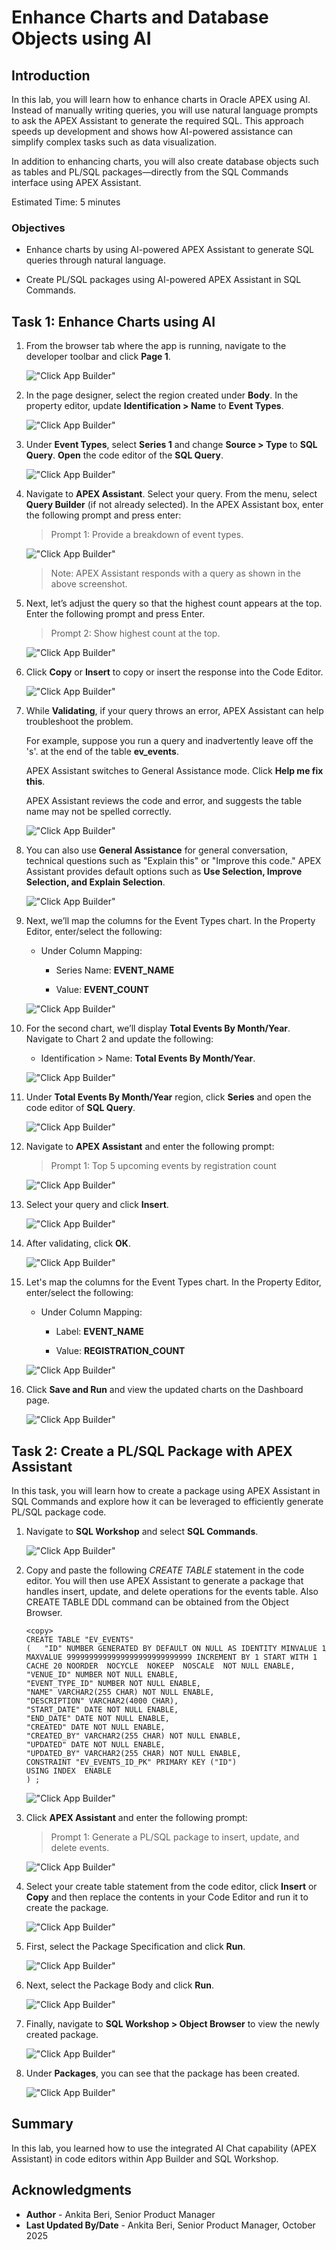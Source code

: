 # Enhance Charts and Database Objects using AI

## Introduction

In this lab, you will learn how to enhance charts in Oracle APEX using AI. Instead of manually writing queries, you will use natural language prompts to ask the APEX Assistant to generate the required SQL. This approach speeds up development and shows how AI-powered assistance can simplify complex tasks such as data visualization.

In addition to enhancing charts, you will also create database objects such as tables and PL/SQL packages—directly from the SQL Commands interface using APEX Assistant.

Estimated Time: 5 minutes

### Objectives

- Enhance charts by using AI-powered APEX Assistant to generate SQL queries through natural language.

- Create PL/SQL packages using AI-powered APEX Assistant in SQL Commands.

## Task 1: Enhance Charts using AI

1. From the browser tab where the app is running, navigate to the developer toolbar and click **Page 1**.

    !["Click App Builder"](images/event-dashboard.png "")

2. In the page designer, select the region created under **Body**. In the property editor, update **Identification > Name** to **Event Types**.

    !["Click App Builder"](images/event-types.png "")

3. Under **Event Types**, select **Series 1** and change **Source > Type** to **SQL Query**. **Open** the code editor of the **SQL Query**.

    !["Click App Builder"](images/series-sql-query.png "")

4. Navigate to **APEX Assistant**. Select your query. From the menu, select **Query Builder** (if not already selected). In the APEX Assistant box, enter the following prompt and press enter:

    >Prompt 1:
    >Provide a breakdown of event types.

    !["Click App Builder"](images/code-chart.png "")

    >Note: APEX Assistant responds with a query as shown in the above screenshot.

5. Next, let’s adjust the query so that the highest count appears at the top. Enter the following prompt and press Enter.

    >Prompt 2:
    >Show highest count at the top.

    !["Click App Builder"](images/code-chart1.png "")

6. Click **Copy** or **Insert** to copy or insert the response into the Code Editor.

    !["Click App Builder"](images/promt2.png "")

7. While **Validating**, if your query throws an error, APEX Assistant can help troubleshoot the problem.

    For example, suppose you run a query and inadvertently leave off the 's'. at the end of the table **ev_events**.

    APEX Assistant switches to General Assistance mode. Click **Help me fix this**.

    APEX Assistant reviews the code and error, and suggests the table name may not be spelled correctly.

    !["Click App Builder"](images/fix-this.png "")

8. You can also use **General Assistance** for general conversation, technical questions such as "Explain this" or "Improve this code."  APEX Assistant provides default options such as **Use Selection, Improve Selection, and Explain Selection**.

    !["Click App Builder"](images/selections.png "")

9. Next, we’ll map the columns for the Event Types chart. In the Property Editor, enter/select the following:

    - Under Column Mapping:

        - Series Name: **EVENT_NAME**

        - Value: **EVENT_COUNT**

    !["Click App Builder"](images/column-mapping-chart1.png "")

10. For the second chart, we’ll display **Total Events By Month/Year**. Navigate to Chart 2 and update the following:

    - Identification > Name: **Total Events By Month/Year**.

    !["Click App Builder"](images/chart2.png "")

11. Under **Total Events By Month/Year** region, click **Series** and open the code editor of **SQL Query**.

    !["Click App Builder"](images/chart2-code.png "")

12. Navigate to **APEX Assistant** and enter the following prompt:

    >Prompt 1:
    >Top 5 upcoming events by registration count

    !["Click App Builder"](images/chart2-code-prompt.png "")

13. Select your query and click **Insert**.

    !["Click App Builder"](images/insert-code2.png "")

14. After validating, click **OK**.

    !["Click App Builder"](images/click-ok.png "")

15. Let's map the columns for the Event Types chart. In the Property Editor, enter/select the following:

    - Under Column Mapping:

        - Label: **EVENT_NAME**

        - Value: **REGISTRATION_COUNT**

    !["Click App Builder"](images/reg-count.png "")

16. Click **Save and Run** and view the updated charts on the Dashboard page.

    !["Click App Builder"](images/view-dash.png "")

## Task 2: Create a PL/SQL Package with APEX Assistant

In this task, you will learn how to create a package using APEX Assistant in SQL Commands and explore how it can be leveraged to efficiently generate PL/SQL package code.

1. Navigate to **SQL Workshop** and select **SQL Commands**.

    !["Click App Builder"](images/sql-command.png "")

2. Copy and paste the following *CREATE TABLE* statement in the code editor. You will then use APEX Assistant to generate a package that handles insert, update, and delete operations for the events table. Also CREATE TABLE DDL command can be obtained from the Object Browser.

    ```
    <copy>
    CREATE TABLE "EV_EVENTS"
    (	"ID" NUMBER GENERATED BY DEFAULT ON NULL AS IDENTITY MINVALUE 1 MAXVALUE 9999999999999999999999999999 INCREMENT BY 1 START WITH 1 CACHE 20 NOORDER  NOCYCLE  NOKEEP  NOSCALE  NOT NULL ENABLE,
	"VENUE_ID" NUMBER NOT NULL ENABLE,
	"EVENT_TYPE_ID" NUMBER NOT NULL ENABLE,
	"NAME" VARCHAR2(255 CHAR) NOT NULL ENABLE,
	"DESCRIPTION" VARCHAR2(4000 CHAR),
	"START_DATE" DATE NOT NULL ENABLE,
	"END_DATE" DATE NOT NULL ENABLE,
	"CREATED" DATE NOT NULL ENABLE,
	"CREATED_BY" VARCHAR2(255 CHAR) NOT NULL ENABLE,
	"UPDATED" DATE NOT NULL ENABLE,
	"UPDATED_BY" VARCHAR2(255 CHAR) NOT NULL ENABLE,
	CONSTRAINT "EV_EVENTS_ID_PK" PRIMARY KEY ("ID")
    USING INDEX  ENABLE
    ) ;
    ```
    </copy>

    !["Click App Builder"](images/paste-statement.png "")

3. Click **APEX Assistant** and enter the following prompt:

    >Prompt 1:
    >Generate a PL/SQL package to insert, update, and delete events.

    !["Click App Builder"](images/apex-assist.png "")

4. Select your create table statement from the code editor, click **Insert** or **Copy** and then replace the contents in your Code Editor and run it to create the package.

    !["Click App Builder"](images/copy-insert.png "")

5. First, select the Package Specification and click **Run**.

    !["Click App Builder"](images/run-spec.png "")

6. Next, select the Package Body and click **Run**.

    !["Click App Builder"](images/run-body.png "")

7. Finally, navigate to **SQL Workshop > Object Browser** to view the newly created package.

    !["Click App Builder"](images/objt-storage.png "")

8. Under **Packages**, you can see that the package has been created.

    !["Click App Builder"](images/package-created.png "")

## Summary

In this lab, you learned how to use the integrated AI Chat capability (APEX Assistant) in code editors within App Builder and SQL Workshop.

## Acknowledgments

- **Author** - Ankita Beri, Senior Product Manager
- **Last Updated By/Date** - Ankita Beri, Senior Product Manager, October 2025